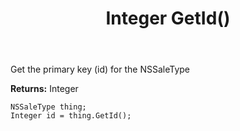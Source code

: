 ﻿---
uid: crmscript_ref_NSSaleType_GetId
title: Integer GetId()
intellisense: NSSaleType.GetId
keywords: NSSaleType, GetId
so.topic: reference
---

Get the primary key (id) for the NSSaleType

**Returns:** Integer

```crmscript
NSSaleType thing;
Integer id = thing.GetId();
```

